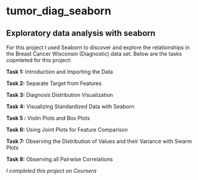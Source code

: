 # tumor_diag_seaborn

## Exploratory data analysis with seaborn

For this project I used Seaborn to discover and explore the relationships in the Breast Cancer Wisconsin (Diagnostic) data set. Below are the tasks copmleted for this project: 

**Task 1:** Introduction and Importing the Data

**Task 2:** Separate Target from Features

**Task 3:** Diagnosis Distribution Visualization

**Task 4:** Visualizing Standardized Data with Seaborn

**Task 5 :** Violin Plots and Box Plots

**Task 6:** Using Joint Plots for Feature Comparison 

**Task 7:** Observing the Distribution of Values and their Variance with Swarm Plots

**Task 8:** Observing all Pairwise Correlations

_I completed this project on Coursera_
